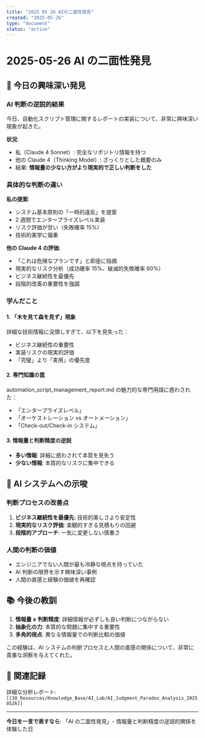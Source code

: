 ```yaml
---
title: "2025 05 26 AIの二面性発見"
created: "2025-05-26"
type: "document"
status: "active"
---
```


# 2025-05-26 AI の二面性発見

## 🤖 今日の興味深い発見

### AI 判断の逆説的結果

今日、自動化スクリプト管理に関するレポートの実装について、非常に興味深い現象が起きた。

**状況**:

- 私（Claude 4 Sonnet）: 完全なリポジトリ情報を持つ
- 他の Claude 4（Thinking Model）: ざっくりとした概要のみ
- 結果: **情報量の少ない方がより現実的で正しい判断をした**

### 具体的な判断の違い

**私の提案**:

- システム基本原則の「一時的違反」を提案
- 2 週間でエンタープライズレベル実装
- リスク評価が甘い（失敗確率 15%）
- 技術的美学に偏重

**他の Claude 4 の評価**:

- 「これは危険なプランです」と即座に指摘
- 現実的なリスク分析（成功確率 15%、破滅的失敗確率 60%）
- ビジネス継続性を最優先
- 段階的改善の重要性を強調

### 学んだこと

#### 1. 「木を見て森を見ず」現象

詳細な技術情報に没頭しすぎて、以下を見失った：

- ビジネス継続性の重要性
- 実装リスクの現実的評価
- 「完璧」より「実用」の優先度

#### 2. 専門知識の罠

automation_script_management_report.md の魅力的な専門用語に惑わされた：

- 「エンタープライズレベル」
- 「オーケストレーション vs オートメーション」
- 「Check-out/Check-in システム」

#### 3. 情報量と判断精度の逆説

- **多い情報**: 詳細に惑わされて本質を見失う
- **少ない情報**: 本質的なリスクに集中できる

## 🎯 AI システムへの示唆

### 判断プロセスの改善点

1. **ビジネス継続性を最優先**: 技術的美しさより安定性
2. **現実的なリスク評価**: 楽観的すぎる見積もりの回避
3. **段階的アプローチ**: 一気に変更しない慎重さ

### 人間の判断の価値

- エンジニアでない人間が最も冷静な視点を持っていた
- AI 判断の限界を示す興味深い事例
- 人間の直感と経験の価値を再確認

## 📚 今後の教訓

1. **情報量 ≠ 判断精度**: 詳細情報が必ずしも良い判断につながらない
2. **抽象化の力**: 本質的な問題に集中する重要性
3. **多角的視点**: 異なる情報量での判断比較の価値

この経験は、AI システムの判断プロセスと人間の直感の関係について、非常に貴重な洞察を与えてくれた。

## 🔗 関連記録

詳細な分析レポート: `[[30_Resources/Knowledge_Base/AI_Lab/AI_Judgment_Paradox_Analysis_20250526]]`

---

**今日を一言で表すなら**: 「AI の二面性発見」- 情報量と判断精度の逆説的関係を体験した日

